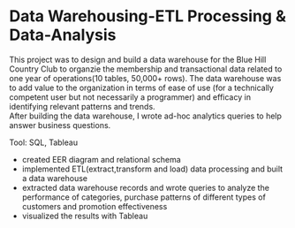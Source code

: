 # Data Warehousing-ETL Processing & Data-Analysis
This project was to design and build a data warehouse for the Blue Hill Country Club to organzie the membership and transactional data related to one year of operations(10 tables, 50,000+ rows). The data warehouse was to add value to the organization in terms of ease of use (for a technically competent user but not necessarily a programmer) and efficacy in identifying relevant patterns and trends.<br>
After building the data warehouse, I wrote ad-hoc analytics queries to help answer business questions.<br>

Tool: SQL, Tableau

* created EER diagram and relational schema  <br>
* implemented ETL(extract,transform and load) data processing and built a data warehouse <br>
* extracted data warehouse records and wrote queries to analyze the performance of categories, purchase patterns of different types of customers and promotion effectiveness  <br>
* visualized the results with Tableau  <br>

